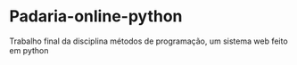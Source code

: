 # Padaria-online-python
Trabalho final da disciplina métodos de programação, um sistema web feito em python

